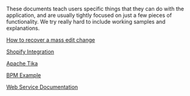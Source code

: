 These documents teach users specific things that they can do with the application, and are usually tightly focused on just a few pieces of functionality. We try really hard to include working samples and explanations.


[How to recover a mass edit change](01.recovermasseditchange)
<br>

[Shopify Integration](02.shopifyintegration)
<br>

[Apache Tika ](04.tika)
<br>

[BPM Example](03.bpmexample)
<br>

[Web Service Documentation](05.webservice)

<br>